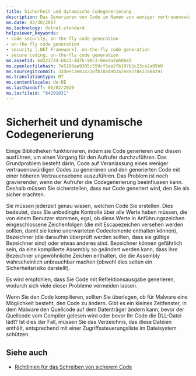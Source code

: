 ```yaml
---
title: Sicherheit und dynamische Codegenerierung
description: Das Generieren von Code im Namen von weniger vertrauenswürdigem Code, der auf einer höheren Vertrauens Ebene ausgeführt wird, ist ein Sicherheitsproblem, insbesondere wenn ein Aufrufer die Codegenerierung beeinflussen kann.
ms.date: 03/30/2017
ms.technology: dotnet-standard
helpviewer_keywords:
- code security, on-the-fly code generation
- on-the-fly code generation
- security [.NET Framework], on-the-fly code generation
- secure coding, on-the-fly code generation
ms.assetid: 6d221724-bb21-4d76-90c3-0ee2a2e69be2
ms.openlocfilehash: 7e5168aa9305c559cf5ea2fb197b2c23ce2a05b0
ms.sourcegitcommit: 33deec3e814238fb18a49b2a7e89278e27888291
ms.translationtype: MT
ms.contentlocale: de-DE
ms.lasthandoff: 06/02/2020
ms.locfileid: "84291031"
---
```

# <a name="security-and-on-the-fly-code-generation"></a>Sicherheit und dynamische Codegenerierung
Einige Bibliotheken funktionieren, indem sie Code generieren und diesen ausführen, um einen Vorgang für den Aufrufer durchzuführen. Das Grundproblem besteht darin, Code auf Veranlassung eines weniger vertrauenswürdigen Codes zu generieren und den generierten Code mit einer höheren Vertrauensebene auszuführen. Das Problem ist noch gravierender, wenn der Aufrufer die Codegenerierung beeinflussen kann. Deshalb müssen Sie sicherstellen, dass nur Code generiert wird, den Sie als sicher erachten.  
  
 Sie müssen jederzeit genau wissen, welchen Code Sie erstellen. Dies bedeutet, dass Sie unbedingte Kontrolle über alle Werte haben müssen, die von einem Benutzer stammen, egal, ob diese Werte in Anführungszeichen eingeschlossene Zeichenfolgen (die mit Escapezeichen versehen werden sollten, damit sie keine unerwarteten Codeelemente enthalten können), Bezeichner (die daraufhin überprüft werden sollten, dass sie gültige Bezeichner sind) oder etwas anderes sind. Bezeichner können gefährlich sein, da eine kompilierte Assembly so geändert werden kann, dass ihre Bezeichner ungewöhnliche Zeichen enthalten, die die Assembly wahrscheinlich unbrauchbar machen (obwohl dies selten ein Sicherheitsrisiko darstellt).  
  
 Es wird empfohlen, dass Sie Code mit Reflektionsausgabe generieren, wodurch sich viele dieser Probleme vermeiden lassen.  
  
 Wenn Sie den Code kompilieren, sollten Sie überlegen, ob für Malware eine Möglichkeit besteht, den Code zu ändern. Gibt es ein kleines Zeitfenster, in dem Malware den Quellcode auf dem Datenträger ändern kann, bevor der Quellcode vom Compiler gelesen wird oder bevor Ihr Code die DLL-Datei lädt? Ist dies der Fall, müssen Sie das Verzeichnis, das diese Dateien enthält, entsprechend mit einer Zugriffssteuerungsliste im Dateisystem schützen.  
  
## <a name="see-also"></a>Siehe auch

- [Richtlinien für das Schreiben von sicherem Code](secure-coding-guidelines.md)
